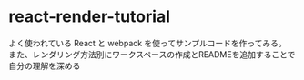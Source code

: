 # react-render-tutorial

よく使われている React と webpack を使ってサンプルコードを作ってみる。
また、レンダリング方法別にワークスペースの作成とREADMEを追加することで自分の理解を深める
